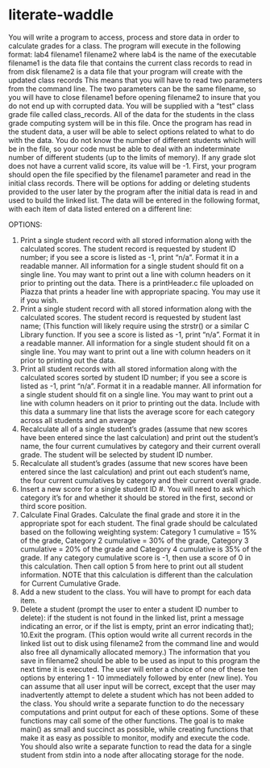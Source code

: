 # literate-waddle
You will write a program to access, process and store data in order to calculate grades for a class.
The program will execute in the following format:
 lab4 filename1 filename2
where lab4 is the name of the executable
 filename1 is the data file that contains the current class records to read in from disk
 filename2 is a data file that your program will create with the updated class records
This means that you will have to read two parameters from the command line. The two parameters
can be the same filename, so you will have to close filename1 before opening filename2 to insure that
you do not end up with corrupted data.
You will be supplied with a “test” class grade file called class_records. All of the data for the
students in the class grade computing system will be in this file. Once the program has read in the
student data, a user will be able to select options related to what to do with the data. You do not know
the number of different students which will be in the file, so your code must be able to deal with an
indeterminate number of different students (up to the limits of memory). If any grade slot does not
have a current valid score, its value will be -1.
First, your program should open the file specified by the filename1 parameter and read in the initial
class records. There will be options for adding or deleting students provided to the user later by the
program after the initial data is read in and used to build the linked list. The data will be entered in the
following format, with each item of data listed entered on a different line:

OPTIONS:
1. Print a single student record with all stored information along with the calculated scores.
The student record is requested by student ID number; if you see a score is listed as -1,
print “n/a”. Format it in a readable manner. All information for a single student should
fit on a single line. You may want to print out a line with column headers on it prior to
printing out the data. There is a printHeader.c file uploaded on Piazza that prints a
header line with appropriate spacing. You may use it if you wish.
2. Print a single student record with all stored information along with the calculated scores.
The student record is requested by student last name; (This function will likely require
using the strstr() or a similar C Library function. If you see a score is listed as -1, print
“n/a”. Format it in a readable manner. All information for a single student should fit on a
single line. You may want to print out a line with column headers on it prior to printing
out the data.
3. Print all student records with all stored information along with the calculated scores
sorted by student ID number; if you see a score is listed as -1, print “n/a”. Format it in a
readable manner. All information for a single student should fit on a single line. You
may want to print out a line with column headers on it prior to printing out the data.
Include with this data a summary line that lists the average score for each category across
all students and an average
4. Recalculate all of a single student’s grades (assume that new scores have been entered
since the last calculation) and print out the student’s name, the four current cumulatives by
category and their current overall grade. The student will be selected by student ID
number.
5. Recalculate all student’s grades (assume that new scores have been entered since the last 
calculation) and print out each student’s name, the four current cumulatives by category
and their current overall grade.
6. Insert a new score for a single student ID #. You will need to ask which category it’s for
and whether it should be stored in the first, second or third score position.
7. Calculate Final Grades. Calculate the final grade and store it in the appropriate spot for each
student. The final grade should be calculated based on the following weighting system:
Category 1 cumulative = 15% of the grade, Category 2 cumulative = 30% of the grade, Category
3 cumulative = 20% of the grade and Category 4 cumulative is 35% of the grade. If any
category cumulative score is -1, then use a score of 0 in this calculation. Then call option 5
from here to print out all student information. NOTE that this calculation is different than the
calculation for Current Cumulative Grade.
8. Add a new student to the class. You will have to prompt for each data item.
9. Delete a student (prompt the user to enter a student ID number to delete): if the student is not
found in the linked list, print a message indicating an error, or if the list is empty, print an
error indicating that);
10.Exit the program. (This option would write all current records in the linked list out to disk
using filename2 from the command line and would also free all dynamically allocated
memory.) The information that you save in filename2 should be able to be used as input
to this program the next time it is executed.
The user will enter a choice of one of these ten options by entering 1 - 10 immediately followed
by enter (new line). You can assume that all user input will be correct, except that the user may
inadvertently attempt to delete a student which has not been added to the class. You should write
a separate function to do the necessary computations and print output for each of these options.
Some of these functions may call some of the other functions. The goal is to make main() as small
and succinct as possible, while creating functions that make it as easy as possible to monitor,
modify and execute the code. You should also write a separate function to read the data for a
single student from stdin into a node after allocating storage for the node. 
